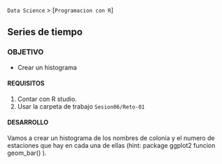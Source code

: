 `Data Science` > [`Programacion con R`]
## Series de tiempo

### OBJETIVO
- Crear un histograma

#### REQUISITOS
1. Contar con R studio.
1. Usar la carpeta de trabajo `Sesion06/Reto-01`

#### DESARROLLO
Vamos a crear un histograma de los nombres de colonia y el numero de estaciones que hay en cada una de ellas (hint: package ggplot2 funcion geom_bar() ). 